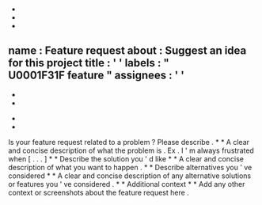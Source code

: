 -
-
-
name
:
Feature
request
about
:
Suggest
an
idea
for
this
project
title
:
'
'
labels
:
"
\
U0001F31F
feature
"
assignees
:
'
'
-
-
-
*
*
Is
your
feature
request
related
to
a
problem
?
Please
describe
.
*
*
A
clear
and
concise
description
of
what
the
problem
is
.
Ex
.
I
'
m
always
frustrated
when
[
.
.
.
]
*
*
Describe
the
solution
you
'
d
like
*
*
A
clear
and
concise
description
of
what
you
want
to
happen
.
*
*
Describe
alternatives
you
'
ve
considered
*
*
A
clear
and
concise
description
of
any
alternative
solutions
or
features
you
'
ve
considered
.
*
*
Additional
context
*
*
Add
any
other
context
or
screenshots
about
the
feature
request
here
.
